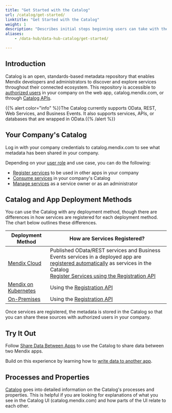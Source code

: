 ```yaml
---
title: "Get Started with the Catalog"
url: /catalog/get-started/
linktitle: "Get Started with the Catalog"
weight: 1
description: "Describes initial steps beginning users can take with their Catalog."
aliases:
    - /data-hub/data-hub-catalog/get-started/

---
```


## Introduction

Catalog is an open, standards-based metadata repository that enables Mendix developers and administrators to discover and explore services throughout their connected ecosystem. This repository is accessible to [authorized users](/catalog/manage-data-sources/user-roles/) in your company on the web app, catalog.mendix.com, or through [Catalog APIs](/apidocs-mxsdk/apidocs/catalog-apis/).

{{% alert color="info" %}}The Catalog currently supports OData, REST, Web Services, and Business Events. It also supports services, APIs, or databases that are wrapped in OData.{{% /alert %}}

## Your Company's Catalog

Log in with your company credentials to catalog.mendix.com to see what metadata has been shared in your company. 

Depending on your [user role](/catalog/manage-data-sources/user-roles/) and use case, you can do the following:

* [Register services](/catalog/register-data-sources/) to be used in other apps in your company
* [Consume services](/catalog/consume/) in your company's Catalog
* [Manage services](/catalog/manage-data-sources/) as a service owner or as an administrator

## Catalog and App Deployment Methods

You can use the Catalog with any deployment method, though there are differences in how services are registered for each deployment method. The chart below outlines these differences.

| Deployment Method | How are Services Registered? | 
| --- | --- |
| [Mendix Cloud](/developerportal/deploy/mendix-cloud-deploy/) | Published OData/REST services and Business Events services in a deployed app are [registered automatically](/catalog/register/register-data/#mendix-cloud) as services in the Catalog <br> [Register Services using the Registration API](/apidocs-mxsdk/apidocs/registration-api/) |
| [Mendix on Kubernetes](/developerportal/deploy/private-cloud/) | Using the [Registration API](/apidocs-mxsdk/apidocs/registration-api/) |
| [On-Premises](/developerportal/deploy/on-premises-design/) | Using the [Registration API](/apidocs-mxsdk/apidocs/registration-api/) |

Once services are registered, the metadata is stored in the Catalog so that you can share these sources with authorized users in your company.

## Try It Out

Follow [Share Data Between Apps](/howto/integration/share-data/) to use the Catalog to share data between two Mendix apps.

Build on this experience by learning how to [write data to another app](/howto/integration/write-data/).

## Processes and Properties

[Catalog](/catalog/) goes into detailed information on the Catalog's processes and properties. This is helpful if you are looking for explanations of what you see in the Catalog UI (catalog.mendix.com) and how parts of the UI relate to each other.
